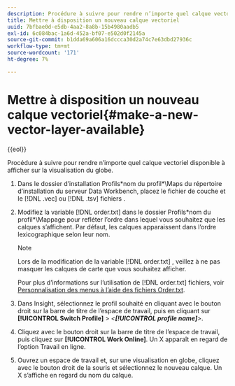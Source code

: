 ```yaml
---
description: Procédure à suivre pour rendre n’importe quel calque vectoriel disponible à afficher sur la visualisation du globe.
title: Mettre à disposition un nouveau calque vectoriel
uuid: 7bfbae0d-e5db-4aa2-8a8b-15b4980aadb5
exl-id: 6c084bac-1a6d-452a-bf07-e502d0f2145a
source-git-commit: b1dda69a606a16dccca30d2a74c7e63dbd27936c
workflow-type: tm+mt
source-wordcount: '171'
ht-degree: 7%

---
```


# Mettre à disposition un nouveau calque vectoriel{#make-a-new-vector-layer-available}

{{eol}}

Procédure à suivre pour rendre n’importe quel calque vectoriel disponible à afficher sur la visualisation du globe.

1. Dans le dossier d’installation Profils\*nom du profil*\Maps du répertoire d’installation du serveur Data Workbench, placez le fichier de couche et le [!DNL .vec] ou [!DNL .tsv] fichiers .
1. Modifiez la variable [!DNL order.txt] dans le dossier Profils\*nom du profil*\Mappage pour refléter l’ordre dans lequel vous souhaitez que les calques s’affichent. Par défaut, les calques apparaissent dans l’ordre lexicographique selon leur nom.

   >[!NOTE]
   >
   >Lors de la modification de la variable [!DNL order.txt] , veillez à ne pas masquer les calques de carte que vous souhaitez afficher.

   Pour plus d’informations sur l’utilisation de [!DNL order.txt] fichiers, voir [Personnalisation des menus à l’aide des fichiers Order.txt](../../../../home/c-get-started/c-intf-anlys-ftrs/c-ctm-menus/t-cstm-menus-ordr-files.md#task-a391800a8dd444deb3e1516d5189f999).

1. Dans Insight, sélectionnez le profil souhaité en cliquant avec le bouton droit sur la barre de titre de l’espace de travail, puis en cliquant sur **[!UICONTROL Switch Profile]** > *&lt;**[!UICONTROL profile name]**>*.
1. Cliquez avec le bouton droit sur la barre de titre de l’espace de travail, puis cliquez sur **[!UICONTROL Work Online]**. Un X apparaît en regard de l’option Travail en ligne.
1. Ouvrez un espace de travail et, sur une visualisation en globe, cliquez avec le bouton droit de la souris et sélectionnez le nouveau calque. Un X s’affiche en regard du nom du calque.
